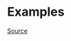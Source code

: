


# Examples


[Source](http://www.rubydoc.info/gems/rubocop/RuboCop/Cop/Layout/SpaceAfterSemicolon)